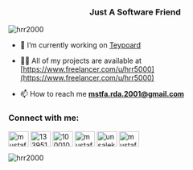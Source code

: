 <h3 align="center">Just A Software Friend</h3>

<p align="left"> <img src="https://komarev.com/ghpvc/?username=hrr2000&label=Profile%20views&color=0e75b6&style=flat" alt="hrr2000" /> </p>


- 🔭 I’m currently working on [Teypoard](https://teypoard.vercel.app/)

- 👨‍💻 All of my projects are available at [https://www.freelancer.com/u/hrr5000](https://www.freelancer.com/u/hrr5000)

- 📫 How to reach me **mstfa.rda.2001@gmail.com**

<div style="text-align: center;">
<h3 align="left">Connect with me:</h3>
<p align="left">
<a href="https://linkedin.com/in/mustafa-reda-608a59143" target="blank"><img align="center" src="https://raw.githubusercontent.com/rahuldkjain/github-profile-readme-generator/master/src/images/icons/Social/linked-in-alt.svg" alt="mustafa-reda-608a59143" height="30" width="40" /></a>
<a href="https://stackoverflow.com/users/13395150" target="blank"><img align="center" src="https://raw.githubusercontent.com/rahuldkjain/github-profile-readme-generator/master/src/images/icons/Social/stack-overflow.svg" alt="13395150" height="30" width="40" /></a>
<a href="https://fb.com/100010425643384" target="blank"><img align="center" src="https://raw.githubusercontent.com/rahuldkjain/github-profile-readme-generator/master/src/images/icons/Social/facebook.svg" alt="100010425643384" height="30" width="40" /></a>
<a href="https://www.hackerrank.com/mustafareda" target="blank"><img align="center" src="https://raw.githubusercontent.com/rahuldkjain/github-profile-readme-generator/master/src/images/icons/Social/hackerrank.svg" alt="mustafareda" height="30" width="40" /></a>
<a href="https://codeforces.com/profile/unsalek" target="blank"><img align="center" src="https://raw.githubusercontent.com/rahuldkjain/github-profile-readme-generator/master/src/images/icons/Social/codeforces.svg" alt="unsalek" height="30" width="40" /></a>
<a href="https://www.leetcode.com/mustafareda" target="blank"><img align="center" src="https://raw.githubusercontent.com/rahuldkjain/github-profile-readme-generator/master/src/images/icons/Social/leet-code.svg" alt="mustafareda" height="30" width="40" /></a>
</p>


<p><img align="left" src="https://github-readme-stats.vercel.app/api/top-langs?username=hrr2000&show_icons=true&locale=en&layout=compact" alt="hrr2000" /></p>
  </div>
